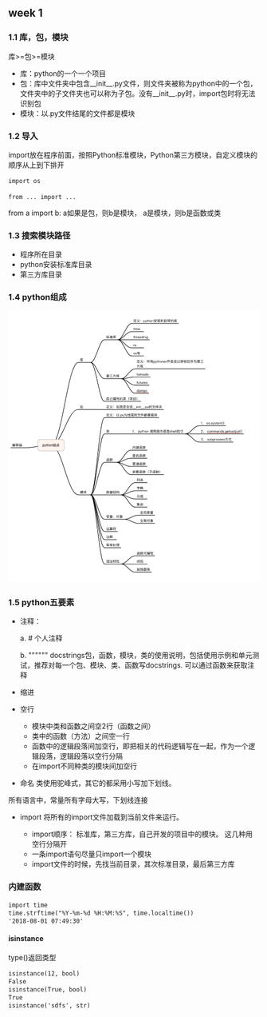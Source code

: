 ## week 1

### 1.1 库，包，模块
库>=包>=模块

- 库：python的一个一个项目
- 包：库中文件夹中包含__init__.py文件，则文件夹被称为python中的一个包，文件夹中的子文件夹也可以称为子包。没有__init__.py时，import包时将无法识别包
- 模块：以.py文件结尾的文件都是模块

### 1.2 导入
import放在程序前面，按照Python标准模块，Python第三方模块，自定义模块的顺序从上到下排开

```
import os

from ... import ...
```
from a import b: a如果是包，则b是模块， a是模块，则b是函数或类

### 1.3 搜索模块路径

- 程序所在目录
- python安装标准库目录
- 第三方库目录


### 1.4 python组成
![python组成](image/01.jpg)

### 1.5 python五要素

- 注释：
    
    a. # 个人注释 
    
    b. """""" docstrings包，函数，模块，类的使用说明，包括使用示例和单元测试，推荐对每一个包、模块、类、函数写docstrings. 可以通过函数来获取注释

- 缩进

- 空行
    
    - 模块中类和函数之间空2行（函数之间）
    - 类中的函数（方法）之间空一行
    - 函数中的逻辑段落间加空行，即把相关的代码逻辑写在一起，作为一个逻辑段落，逻辑段落以空行分隔
    - 在import不同种类的模块间加空行

- 命名
类使用驼峰式，其它的都采用小写加下划线。

所有语言中，常量所有字母大写，下划线连接

- import
将所有的import文件加载到当前文件来运行。

    - import顺序： 标准库，第三方库，自己开发的项目中的模块。 这几种用空行分隔开
    - 一条import语句尽量只import一个模块
    - import文件的时候，先找当前目录，其次标准目录，最后第三方库


### 内建函数
```
import time
time.strftime("%Y-%m-%d %H:%M:%S", time.localtime())
'2018-08-01 07:49:30'
```




#### isinstance
type()返回类型

```
isinstance(12, bool)
False
isinstance(True, bool)
True
isinstance('sdfs', str)
```

